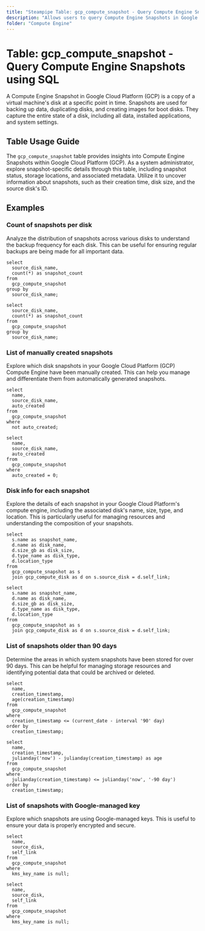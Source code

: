 ```yaml
---
title: "Steampipe Table: gcp_compute_snapshot - Query Compute Engine Snapshots using SQL"
description: "Allows users to query Compute Engine Snapshots in Google Cloud Platform (GCP), specifically the snapshot's ID, name, description, status, and other metadata, providing insights into disk snapshot usage and management."
folder: "Compute Engine"
---
```


# Table: gcp_compute_snapshot - Query Compute Engine Snapshots using SQL

A Compute Engine Snapshot in Google Cloud Platform (GCP) is a copy of a virtual machine's disk at a specific point in time. Snapshots are used for backing up data, duplicating disks, and creating images for boot disks. They capture the entire state of a disk, including all data, installed applications, and system settings.

## Table Usage Guide

The `gcp_compute_snapshot` table provides insights into Compute Engine Snapshots within Google Cloud Platform (GCP). As a system administrator, explore snapshot-specific details through this table, including snapshot status, storage locations, and associated metadata. Utilize it to uncover information about snapshots, such as their creation time, disk size, and the source disk's ID.

## Examples

### Count of snapshots per disk
Analyze the distribution of snapshots across various disks to understand the backup frequency for each disk. This can be useful for ensuring regular backups are being made for all important data.

```sql+postgres
select
  source_disk_name,
  count(*) as snapshot_count
from
  gcp_compute_snapshot
group by
  source_disk_name;
```

```sql+sqlite
select
  source_disk_name,
  count(*) as snapshot_count
from
  gcp_compute_snapshot
group by
  source_disk_name;
```

### List of manually created snapshots
Explore which disk snapshots in your Google Cloud Platform (GCP) Compute Engine have been manually created. This can help you manage and differentiate them from automatically generated snapshots.

```sql+postgres
select
  name,
  source_disk_name,
  auto_created
from
  gcp_compute_snapshot
where
  not auto_created;
```

```sql+sqlite
select
  name,
  source_disk_name,
  auto_created
from
  gcp_compute_snapshot
where
  auto_created = 0;
```

### Disk info for each snapshot
Explore the details of each snapshot in your Google Cloud Platform's compute engine, including the associated disk's name, size, type, and location. This is particularly useful for managing resources and understanding the composition of your snapshots.

```sql+postgres
select
  s.name as snapshot_name,
  d.name as disk_name,
  d.size_gb as disk_size,
  d.type_name as disk_type,
  d.location_type
from
  gcp_compute_snapshot as s
  join gcp_compute_disk as d on s.source_disk = d.self_link;
```

```sql+sqlite
select
  s.name as snapshot_name,
  d.name as disk_name,
  d.size_gb as disk_size,
  d.type_name as disk_type,
  d.location_type
from
  gcp_compute_snapshot as s
  join gcp_compute_disk as d on s.source_disk = d.self_link;
```

### List of snapshots older than 90 days
Determine the areas in which system snapshots have been stored for over 90 days. This can be helpful for managing storage resources and identifying potential data that could be archived or deleted.

```sql+postgres
select
  name,
  creation_timestamp,
  age(creation_timestamp)
from
  gcp_compute_snapshot
where
  creation_timestamp <= (current_date - interval '90' day)
order by
  creation_timestamp;
```

```sql+sqlite
select
  name,
  creation_timestamp,
  julianday('now') - julianday(creation_timestamp) as age
from
  gcp_compute_snapshot
where
  julianday(creation_timestamp) <= julianday('now', '-90 day')
order by
  creation_timestamp;
```

### List of snapshots with Google-managed key
Explore which snapshots are using Google-managed keys. This is useful to ensure your data is properly encrypted and secure.

```sql+postgres
select
  name,
  source_disk,
  self_link
from
  gcp_compute_snapshot
where
  kms_key_name is null;
```

```sql+sqlite
select
  name,
  source_disk,
  self_link
from
  gcp_compute_snapshot
where
  kms_key_name is null;
```